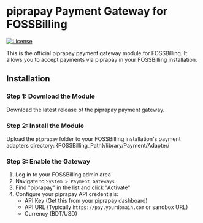 # piprapay Payment Gateway for FOSSBilling

[![License](https://img.shields.io/badge/license-Apache%202.0-blue.svg)](LICENSE)

This is the official piprapay payment gateway module for FOSSBilling. It allows you to accept payments via piprapay in your FOSSBilling installation.

## Installation

### Step 1: Download the Module
Download the latest release of the piprapay payment gateway.

### Step 2: Install the Module
Upload the `piprapay` folder to your FOSSBilling installation's payment adapters directory: {FOSSBilling_Path}/library/Payment/Adapter/

### Step 3: Enable the Gateway
1. Log in to your FOSSBilling admin area
2. Navigate to `System > Payment Gateways`
3. Find "piprapay" in the list and click "Activate"
4. Configure your piprapay API credentials:
   - API Key (Get this from your piprapay dashboard)
   - API URL (Typically `https://pay.yourdomain.com` or sandbox URL)
   - Currency (BDT/USD)
